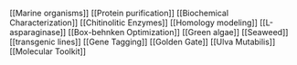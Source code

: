 [[Marine organisms]]
[[Protein purification]]
[[Biochemical Characterization]]
[[Chitinolitic Enzymes]]
[[Homology modeling]]
[[L-asparaginase]]
[[Box-behnken Optimization]]
[[Green algae]]
[[Seaweed]]
[[transgenic lines]]
[[Gene Tagging]]
[[Golden Gate]]
[[Ulva Mutabilis]]
[[Molecular Toolkit]]
